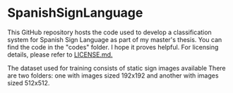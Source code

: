 # SpanishSignLanguage
This GitHub repository hosts the code used to develop a classification system for Spanish Sign Language as part of my master's thesis. You can find the code in the "codes" folder. I hope it proves helpful. For licensing details, please refer to [LICENSE.md.](https://github.com/PamDiazSerrano/SpanishSignLanguage/blob/main/LICENSE.md)

The dataset used for training consists of static sign images available 
There are two folders: one with images sized 192x192 and another with images sized 512x512.






